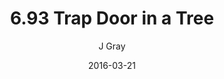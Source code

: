 ---
title: '6.93 Trap Door in a Tree'
alt: 'Mysteries of the Arcana'
date: '2016-03-21'
author: 'J Gray'
artist: 'Keira'
chapter: '6 Void in the Road'
filler: false
---
